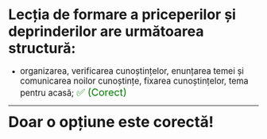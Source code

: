 # Lecția de formare a priceperilor și deprinderilor are următoarea structură:

- <span style="font-size: larger;">organizarea, verificarea cunoștințelor, enunțarea temei și comunicarea noilor cunoștințe, fixarea cunoștințelor, tema pentru acasă; <span style="color: green; font-size: larger;">✅ (Corect)</span></span>

---

<span style="font-size: 30px; font-weight: bold;">**Doar o opțiune este corectă!**</span>